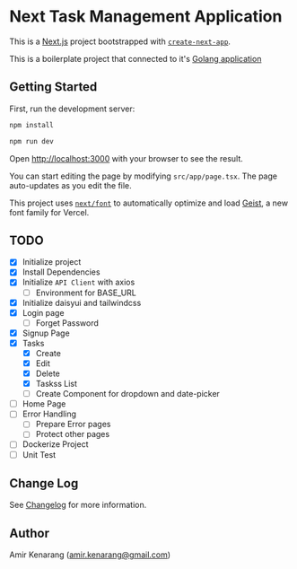 # Next Task Management Application

This is a [Next.js](https://nextjs.org) project bootstrapped with [`create-next-app`](https://nextjs.org/docs/app/api-reference/cli/create-next-app).

This is a boilerplate project that connected to it's [Golang application](https://github.com/amirkenarang/go-task-management)

## Getting Started

First, run the development server:

```bash
npm install

npm run dev
```

Open [http://localhost:3000](http://localhost:3000) with your browser to see the result.

You can start editing the page by modifying `src/app/page.tsx`. The page auto-updates as you edit the file.

This project uses [`next/font`](https://nextjs.org/docs/app/building-your-application/optimizing/fonts) to automatically optimize and load [Geist](https://vercel.com/font), a new font family for Vercel.

## TODO

- [x] Initialize project
- [x] Install Dependencies
- [x] Initialize `API Client` with axios
  - [ ] Environment for BASE_URL
- [x] Initialize daisyui and tailwindcss
- [x] Login page
  - [ ] Forget Password
- [x] Signup Page
- [x] Tasks
  - [x] Create
  - [x] Edit
  - [x] Delete
  - [x] Taskss List
  - [ ] Create Component for dropdown and date-picker
- [ ] Home Page
- [ ] Error Handling
  - [ ] Prepare Error pages
  - [ ] Protect other pages
- [ ] Dockerize Project
- [ ] Unit Test

## Change Log

See [Changelog](CHANGELOG.md) for more information.

## Author

Amir Kenarang (<amir.kenarang@gmail.com>)

